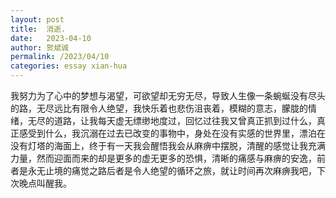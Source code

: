 ```yaml
---
layout: post
title:  消逝.
date:   2023-04-10
author: 贺斌诚
permalink: /2023/04/10
categories: essay xian-hua
---
```


我努力为了心中的梦想与渴望，可欲望却无穷无尽，导致人生像一条蜿蜒没有尽头的路，无尽远比有限令人绝望，我快乐着也悲伤沮丧着，模糊的意志，朦胧的情绪，无尽的道路，让我每天虚无缥缈地度过，回忆过往我又曾真正抓到过什么，真正感受到什么，我沉溺在过去已改变的事物中，身处在没有实感的世界里，漂泊在没有灯塔的海面上，终于有一天我会醒悟我会从麻痹中摆脱，清醒的感觉让我充满力量，然而迎面而来的却是更多的虚无更多的恐惧，清晰的痛感与麻痹的安逸，前者是永无止境的痛觉之路后者是令人绝望的循环之旅，就让时间再次麻痹我吧，下次晚点叫醒我。